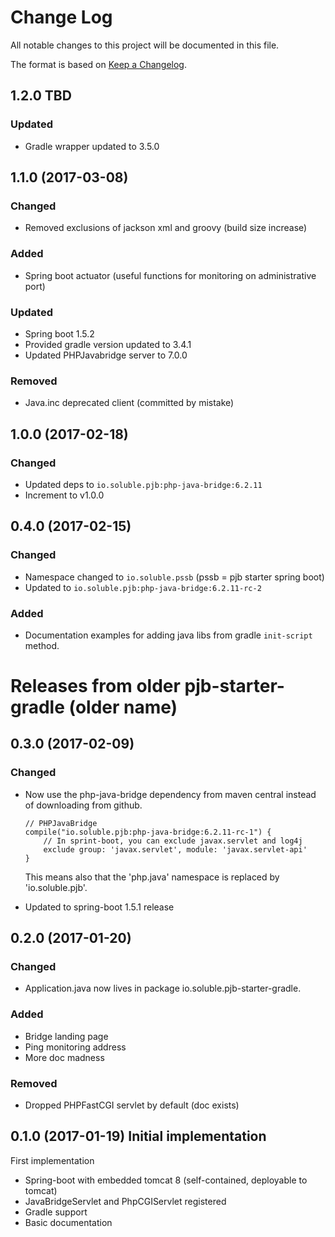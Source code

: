 # Change Log

All notable changes to this project will be documented in this file.

The format is based on [Keep a Changelog](http://keepachangelog.com/).

## 1.2.0 TBD

### Updated

  - Gradle wrapper updated to 3.5.0

## 1.1.0 (2017-03-08) 

### Changed

  - Removed exclusions of jackson xml and groovy (build size increase)

### Added 

  - Spring boot actuator (useful functions for monitoring on administrative port)
  
### Updated

  - Spring boot 1.5.2
  - Provided gradle version updated to 3.4.1
  - Updated PHPJavabridge server to 7.0.0

### Removed

  - Java.inc deprecated client (committed by mistake)

## 1.0.0 (2017-02-18) 

### Changed

  - Updated deps to `io.soluble.pjb:php-java-bridge:6.2.11`
  - Increment to v1.0.0

## 0.4.0 (2017-02-15) 

### Changed

  - Namespace changed to `io.soluble.pssb` (pssb = pjb starter spring boot)
  - Updated to `io.soluble.pjb:php-java-bridge:6.2.11-rc-2`

### Added

  - Documentation examples for adding java libs from gradle `init-script` method.


# Releases from older pjb-starter-gradle (older name)

## 0.3.0 (2017-02-09) 

### Changed

  - Now use the php-java-bridge dependency from maven central instead
    of downloading from github. 
    
    ```
    // PHPJavaBridge
    compile("io.soluble.pjb:php-java-bridge:6.2.11-rc-1") {
        // In sprint-boot, you can exclude javax.servlet and log4j
        exclude group: 'javax.servlet', module: 'javax.servlet-api'
    }
    ```
    
    This means also that the 'php.java' namespace is replaced by 'io.soluble.pjb'.

  - Updated to spring-boot 1.5.1 release

## 0.2.0 (2017-01-20) 

### Changed

  - Application.java now lives in package io.soluble.pjb-starter-gradle.

### Added

  - Bridge landing page
  - Ping monitoring address
  - More doc madness

### Removed

  - Dropped PHPFastCGI servlet by default (doc exists)

  

## 0.1.0 (2017-01-19) Initial implementation

First implementation

  - Spring-boot with embedded tomcat 8 (self-contained, deployable to tomcat)
  - JavaBridgeServlet and PhpCGIServlet registered
  - Gradle support
  - Basic documentation
  



